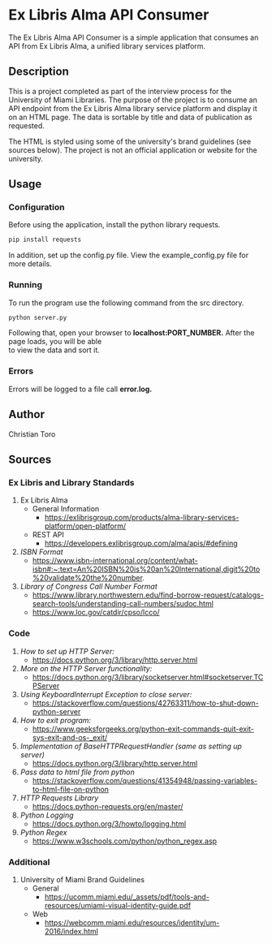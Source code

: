 # Ex Libris Alma API Consumer
The Ex Libris Alma API Consumer is a simple application that consumes an API from Ex Libris Alma, a unified library services platform.

## Description
This is a project completed as part of the interview process for the University of Miami Libraries. The purpose of the project is to consume an API endpoint from the Ex Libris Alma library service platform and display it on an HTML page. The data is sortable by title and data of publication as requested.  

The HTML is styled using some of the university's brand guidelines (see sources below). The project is not an official application or website for the university.

## Usage

### Configuration
Before using the application, install the python library requests.
```bash
pip install requests
```
In addition, set up the config.py file. View the example_config.py file for more details.

### Running
To run the program use the following command from the src directory.
```bash
python server.py
```
Following that, open your browser to __localhost:PORT_NUMBER.__ After the page loads, you will be able  
to view the data and sort it.

### Errors
Errors will be logged to a file call __error.log.__ 

## Author
Christian Toro

## Sources
### Ex Libris and Library Standards
1. Ex Libris Alma
    - General Information
        - https://exlibrisgroup.com/products/alma-library-services-platform/open-platform/
    - REST API
        - https://developers.exlibrisgroup.com/alma/apis/#defining
2. _ISBN Format_
    - https://www.isbn-international.org/content/what-isbn#:~:text=An%20ISBN%20is%20an%20International,digit%20to%20validate%20the%20number.
3. _Library of Congress Call Number Format_
    - https://www.library.northwestern.edu/find-borrow-request/catalogs-search-tools/understanding-call-numbers/sudoc.html
    - https://www.loc.gov/catdir/cpso/lcco/

### Code
1. _How to set up HTTP Server:_
    - https://docs.python.org/3/library/http.server.html  
2. _More on the HTTP Server functionality:_ 
    - https://docs.python.org/3/library/socketserver.html#socketserver.TCPServer
3. _Using KeyboardInterrupt Exception to close server:_
    - https://stackoverflow.com/questions/42763311/how-to-shut-down-python-server
4. _How to exit program:_
    - https://www.geeksforgeeks.org/python-exit-commands-quit-exit-sys-exit-and-os-_exit/
5. _Implementation of BaseHTTPRequestHandler (same as setting up server)_
    - https://docs.python.org/3/library/http.server.html
6. _Pass data to html file from python_
    - https://stackoverflow.com/questions/41354948/passing-variables-to-html-file-on-python
7. _HTTP Requests Library_
    - https://docs.python-requests.org/en/master/
8. _Python Logging_
    - https://docs.python.org/3/howto/logging.html
9. _Python Regex_
    - https://www.w3schools.com/python/python_regex.asp

### Additional
1. University of Miami Brand Guidelines
    - General
        - https://ucomm.miami.edu/_assets/pdf/tools-and-resources/umiami-visual-identity-guide.pdf
    - Web
        - https://webcomm.miami.edu/resources/identity/um-2016/index.html